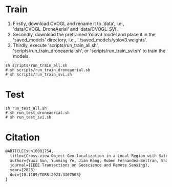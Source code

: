 # Train



1. Firstly, download CVOGL and rename it to 'data', i.e., 'data/CVOGL_DroneAerial' and 'data/CVOGL_SVI'.
2. Secondly, download the pretrained Yolov3 model and place it in the 'saved_models' directory, i.e., './saved_models/yolov3.weights'.
3. Thirdly, execute 'scripts/run_train_all.sh', 'scripts/run_train_droneaerial.sh', or 'scripts/run_train_svi.sh' to train the models.

```shell
sh scripts/run_train_all.sh
# sh scripts/run_train_droneaerial.sh
# sh scripts/run_train_svi.sh
```



# Test



```shell
sh run_test_all.sh
# sh run_test_droneaerial.sh
# sh run_test_svi.sh
```



# Citation



```latex
@ARTICLE{sun10001754,
  title={Cross-view Object Geo-localization in a Local Region with Satellite Imagery}, 
  author={Yuxi Sun, Yunming Ye, Jian Kang, Ruben Fernandez-Beltran, Shanshan Feng, Xutao Li, Chuyao Luo, Puzhao Zhang, and Antonio Plaza},
  journal={IEEE Transactions on Geoscience and Remote Sensing}, 
  year={2023}
  doi={10.1109/TGRS.2023.3307508}
}
```